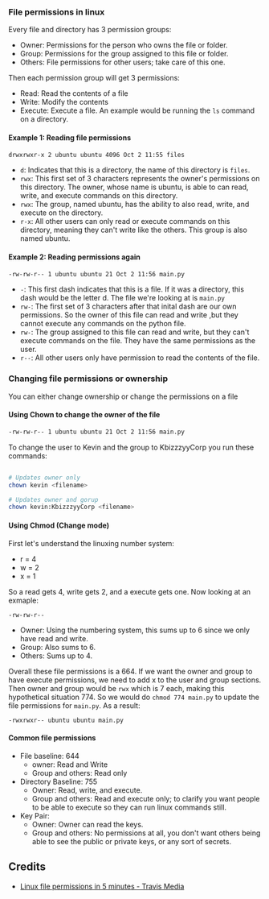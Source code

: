 

### File permissions in linux
Every file and directory has 3 permission groups:
- Owner: Permissions for the person who owns the file or folder.
- Group: Permissions for the group assigned to this file or folder. 
- Others: File permissions for other users; take care of this one.

Then each permission group will get 3 permissions:
- Read: Read the contents of a file
- Write: Modify the contents
- Execute: Execute a file. An example would be running the `ls` command on a directory.

#### Example 1: Reading file permissions
```bash
drwxrwxr-x 2 ubuntu ubuntu 4096 Oct 2 11:55 files
```
- `d`: Indicates that this is a directory, the name of this directory is `files`.
- `rwx`: This first set of 3 characters represents the owner's permissions on this directory. The owner, whose name is ubuntu, is able to can read, write, and execute commands on this directory.
- `rwx`: The group, named ubuntu, has the ability to also read, write, and execute on the directory.
- `r-x`: All other users can only read or execute commands on this directory, meaning they can't write like the others. This group is also named ubuntu.

#### Example 2: Reading permissions again
```bash
-rw-rw-r-- 1 ubuntu ubuntu 21 Oct 2 11:56 main.py
```
- `-`: This first dash indicates that this is a file. If it was a directory, this dash would be the letter d. The file we're looking at is `main.py`
- `rw-`: The first set of 3 characters after that inital dash are our own permissions. So the owner of this file can read and write ,but they cannot execute any commands on the python file.
- `rw-`: The group assigned to this file can read and write, but they can't execute commands on the file. They have the same permissions as the user.
- `r--`: All other users only have permission to read the contents of the file.

### Changing file permissions or ownership
You can either change ownership or change the permissions on a file 

#### Using Chown to change the owner of the file 
```bash
-rw-rw-r-- 1 ubuntu ubuntu 21 Oct 2 11:56 main.py
```
To change the user to Kevin and the group to KbizzzyyCorp you run these commands:
```bash

# Updates owner only
chown kevin <filename>

# Updates owner and gorup 
chown kevin:KbizzzyyCorp <filename>
```

#### Using Chmod (Change mode)
First let's understand the linuxing number system:
- r = 4
- w = 2
- x = 1

So a read gets 4, write gets 2, and a execute gets one. Now looking at an exmaple:

```
-rw-rw-r--
```
- Owner: Using the numbering system, this sums up to 6 since we only have read and write.
- Group: Also sums to 6.
- Others: Sums up to 4.

Overall these file permissions is a 664. If we want the owner and group to have execute permissions, we need to add x to the user and group sections. Then owner and group would be `rwx` which is 7 each, making this hypothetical situation 774. So we would do `chmod 774 main.py` to update the file permissions for `main.py`. As a result:
```
-rwxrwxr-- ubuntu ubuntu main.py
```


#### Common file permissions
- File baseline: 644
  - owner: Read and Write
  - Group and others: Read only
- Directory Baseline: 755
  - Owner: Read, write, and execute.
  - Group and others: Read and execute only; to clarify you want people to be able to execute so they can run linux commands still.
- Key Pair:
  - Owner: Owner can read the keys.
  - Group and others: No permissions at all, you don't want others being able to see the public or private keys, or any sort of secrets.



## Credits
- [Linux file permissions in 5 minutes - Travis Media](https://youtu.be/ngJG6Ix5FR4?si=x_gU1e4w-Lkyds4A)
